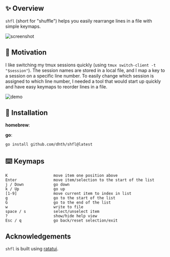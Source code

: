 ✨ Overview
---

`shfl` (short for "shuffle") helps you easily rearrange lines in a file with
simple keymaps.

![screenshot](https://github.com/user-attachments/assets/aca8f113-3b63-4854-924f-09817897bb60)

🤔 Motivation
---

I like switching my tmux sessions quickly (using `tmux switch-client -t
"$session"`). The session names are stored in a local file, and I map a key to a
session on a specific line number. To easily change which session is assigned to
which line number, I needed a tool that would start up quickly and have easy
keymaps to reorder lines in a file.

![demo](https://github.com/user-attachments/assets/043be534-a50d-46f0-b977-5c373fca2644)

💾 Installation
---

**homebrew**:

**go**:

```sh
go install github.com/dhth/shfl@latest
```

⌨️ Keymaps
---

```
K                    move item one position above
Enter                move item/selection to the start of the list
j / Down             go down
k / Up               go up
[1-9]                move current item to index in list
g                    go to the start of the list
G                    go to the end of the list
w                    write to file
space / s            select/unselect item
?                    show/hide help view
Esc / q              go back/reset selection/exit
```

Acknowledgements
---

`shfl` is built using [ratatui][1].

[1]: https://github.com/ratatui/ratatui
